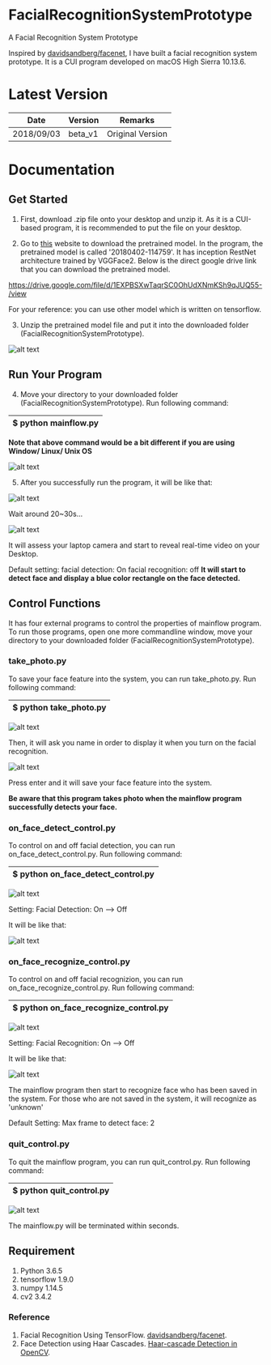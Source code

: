 # FacialRecognitionSystemPrototype
A Facial Recognition System Prototype

Inspired by <a href = "https://github.com/davidsandberg/facenet"> davidsandberg/facenet</a>, I have built a facial recognition system prototype. It is a CUI program developed on macOS High Sierra 10.13.6. 

# Latest Version

| Date | Version | Remarks|
|----------|--------|-----------------|
|2018/09/03| beta_v1| Original Version|

# Documentation

## Get Started
1. First, download .zip file onto your desktop and unzip it. As it is a CUI-based program, it is recommended to put the file on your desktop.

2. Go to <a href = 'https://github.com/davidsandberg/facenet'>this</a> website to download the pretrained model. In the program, the pretrained model is called '20180402-114759'. It has inception RestNet architecture trained by VGGFace2. Below is the direct google drive link that you can download the pretrained model. 

<a href = 'https://drive.google.com/file/d/1EXPBSXwTaqrSC0OhUdXNmKSh9qJUQ55-/view'>https://drive.google.com/file/d/1EXPBSXwTaqrSC0OhUdXNmKSh9qJUQ55-/view</a>

For your reference:
  you can use other model which is written on tensorflow.
  
3. Unzip the pretrained model file and put it into the downloaded folder (FacialRecognitionSystemPrototype).

![alt text](https://raw.githubusercontent.com/timtimtimab/FacialRecognitionSystemPrototype/master/images/00.png)

## Run Your Program

4. Move your directory to your downloaded folder (FacialRecognitionSystemPrototype). Run following command:

| <username>$ python mainflow.py|
|-------------------|

<b>Note that above command would be a bit different if you are using Window/ Linux/ Unix OS</b>


![alt text](https://raw.githubusercontent.com/timtimtimab/FacialRecognitionSystemPrototype/master/images/01.png)


5. After you successfully run the program, it will be like that:


![alt text](https://raw.githubusercontent.com/timtimtimab/FacialRecognitionSystemPrototype/master/images/02.png)

Wait around 20~30s...


![alt text](https://raw.githubusercontent.com/timtimtimab/FacialRecognitionSystemPrototype/master/images/03.png)

It will assess your laptop camera and start to reveal real-time video on your Desktop.

Default setting:
facial detection: On
facial recognition: off
<b>It will start to detect face and display a blue color rectangle on the face detected.</b>

## Control Functions

It has four external programs to control the properties of mainflow program. To run those programs, open one more commandline window, move your directory to your downloaded folder (FacialRecognitionSystemPrototype).

### take_photo.py
To save your face feature into the system, you can run take_photo.py. Run following command:

| <username>$ python take_photo.py|
|---------------------|


![alt text](https://raw.githubusercontent.com/timtimtimab/FacialRecognitionSystemPrototype/master/images/04.png)

Then, it will ask you name in order to display it when you turn on the facial recognition.


![alt text](https://raw.githubusercontent.com/timtimtimab/FacialRecognitionSystemPrototype/master/images/05.png)

Press enter and it will save your face feature into the system.

<b>Be aware that this program takes photo when the mainflow program successfully detects your face.</b>

### on_face_detect_control.py

To control on and off facial detection, you can run on_face_detect_control.py. Run following command:

| <username>$ python on_face_detect_control.py|
|---------------------------------|


![alt text](https://raw.githubusercontent.com/timtimtimab/FacialRecognitionSystemPrototype/master/images/06.png)

Setting:
Facial Detection: On --> Off

It will be like that:

![alt text](https://raw.githubusercontent.com/timtimtimab/FacialRecognitionSystemPrototype/master/images/07.png)

### on_face_recognize_control.py

To control on and off facial recognizion, you can run on_face_recognize_control.py. Run following command:

| <username>$ python on_face_recognize_control.py|
|---------------------------------|
  
![alt text](https://raw.githubusercontent.com/timtimtimab/FacialRecognitionSystemPrototype/master/images/08.png)

Setting:
Facial Recognition: On --> Off

It will be like that:

![alt text](https://raw.githubusercontent.com/timtimtimab/FacialRecognitionSystemPrototype/master/images/10.png)

The mainflow program then start to recognize face who has been saved in the system. For those who are not saved in the system, it will recognize as 'unknown'

Default Setting:
Max frame to detect face: 2

### quit_control.py
To quit the mainflow program, you can run quit_control.py. Run following command:

| <username>$ python quit_control.py|
|---------------------------------|
  
![alt text](https://raw.githubusercontent.com/timtimtimab/FacialRecognitionSystemPrototype/master/images/09.png)

The mainflow.py will be terminated within seconds.

## Requirement
1. Python 3.6.5
2. tensorflow 1.9.0
3. numpy 1.14.5
4. cv2 3.4.2

### Reference

1. Facial Recognition Using TensorFlow. <a href = "https://github.com/davidsandberg/facenet"> davidsandberg/facenet</a>.
2. Face Detection using Haar Cascades. <a href = "https://docs.opencv.org/3.4.1/d7/d8b/tutorial_py_face_detection.html"> Haar-cascade Detection in OpenCV</a>.




